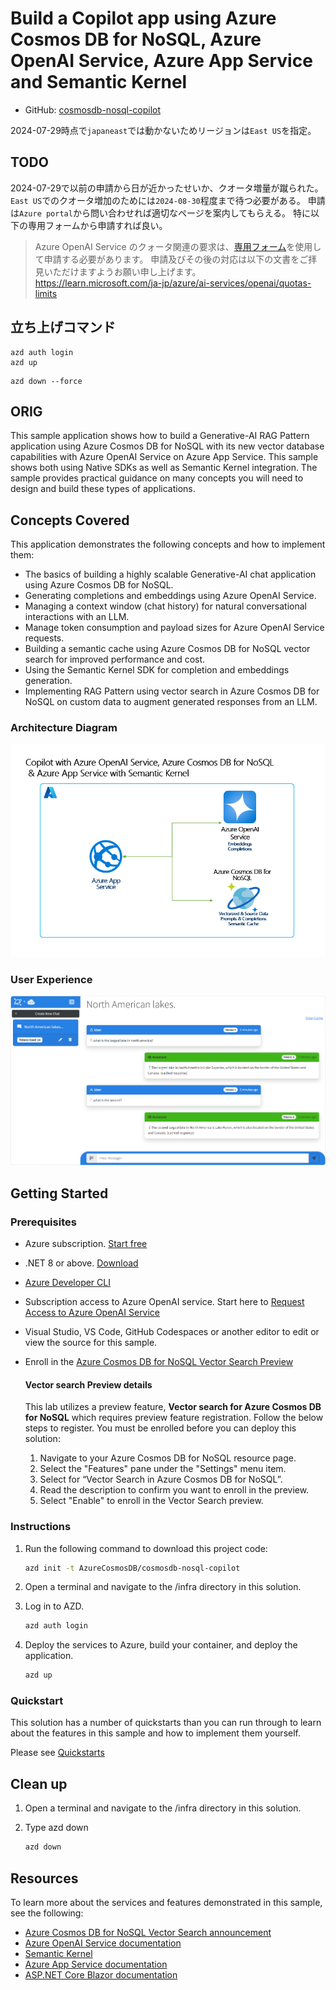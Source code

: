 # Build a Copilot app using Azure Cosmos DB for NoSQL, Azure OpenAI Service, Azure App Service and Semantic Kernel

- GitHub: [cosmosdb-nosql-copilot](https://github.com/AzureCosmosDB/cosmosdb-nosql-copilot)

2024-07-29時点で`japaneast`では動かないためリージョンは`East US`を指定。

## TODO

2024-07-29で以前の申請から日が近かったせいか、クオータ増量が蹴られた。
`East US`でのクオータ増加のためには`2024-08-30`程度まで待つ必要がある。
申請は`Azure portal`から問い合わせれば適切なページを案内してもらえる。
特に以下の専用フォームから申請すれば良い。

>Azure OpenAI Service のクォータ関連の要求は、[専用フォーム](https://aka.ms/oai/quotaincrease)を使用して申請する必要があります。
>申請及びその後の対応は以下の文書をご拝見いただけますようお願い申し上げます。
><https://learn.microsoft.com/ja-jp/azure/ai-services/openai/quotas-limits>

## 立ち上げコマンド

```shell
azd auth login
azd up
```

```shell
azd down --force
```

## ORIG

This sample application shows how to build a Generative-AI RAG Pattern application using Azure Cosmos DB for NoSQL with its new vector database capabilities with Azure OpenAI Service on Azure App Service. This sample shows both using Native SDKs as well as Semantic Kernel integration. The sample provides practical guidance on many concepts you will need to design and build these types of applications.

## Concepts Covered

This application demonstrates the following concepts and how to implement them:

- The basics of building a highly scalable Generative-AI chat application using Azure Cosmos DB for NoSQL.
- Generating completions and embeddings using Azure OpenAI Service.
- Managing a context window (chat history) for natural conversational interactions with an LLM.
- Manage token consumption and payload sizes for Azure OpenAI Service requests.
- Building a semantic cache using Azure Cosmos DB for NoSQL vector search for improved performance and cost.
- Using the Semantic Kernel SDK for completion and embeddings generation.
- Implementing RAG Pattern using vector search in Azure Cosmos DB for NoSQL on custom data to augment generated responses from an LLM. 

### Architecture Diagram

![Architecture Diagram](cosmos-nosql-copilot-diagram.png)

### User Experience

![Cosmos DB + ChatGPT user interface](screenshot.png)

## Getting Started

### Prerequisites

- Azure subscription. [Start free](https://azure.microsoft.com/free)
- .NET 8 or above. [Download](https://dotnet.microsoft.com/download/dotnet/8.0)
- [Azure Developer CLI](https://aka.ms/azd-install)
- Subscription access to Azure OpenAI service. Start here to [Request Access to Azure OpenAI Service](https://aka.ms/oaiapply)
- Visual Studio, VS Code, GitHub Codespaces or another editor to edit or view the source for this sample.
- Enroll in the [Azure Cosmos DB for NoSQL Vector Search Preview](https://learn.microsoft.com/azure/cosmos-db/nosql/vector-search#enroll-in-the-vector-search-preview-feature)

    #### Vector search Preview details
    This lab utilizes a preview feature, **Vector search for Azure Cosmos DB for NoSQL** which requires preview feature registration. Follow the below steps to register. You must be enrolled before you can deploy this solution:
    
    1. Navigate to your Azure Cosmos DB for NoSQL resource page.
    1. Select the "Features" pane under the "Settings" menu item.
    1. Select for “Vector Search in Azure Cosmos DB for NoSQL”.
    1. Read the description to confirm you want to enroll in the preview.
    1. Select "Enable" to enroll in the Vector Search preview.

### Instructions

1. Run the following command to download this project code:

    ```bash
    azd init -t AzureCosmosDB/cosmosdb-nosql-copilot
    ```

1. Open a terminal and navigate to the /infra directory in this solution.

1. Log in to AZD.
    
    ```bash
    azd auth login
    ```

1. Deploy the services to Azure, build your container, and deploy the application.
    
    ```bash
    azd up
    ```

### Quickstart

This solution has a number of quickstarts than you can run through to learn about the features in this sample and how to implement them yourself.

Please see [Quickstarts](quickstart.md)


## Clean up

1. Open a terminal and navigate to the /infra directory in this solution.

1. Type azd down
    
    ```bash
    azd down
    ```

## Resources

To learn more about the services and features demonstrated in this sample, see the following:

- [Azure Cosmos DB for NoSQL Vector Search announcement](https://aka.ms/CosmosDBDiskANNBlog/)
- [Azure OpenAI Service documentation](https://learn.microsoft.com/azure/cognitive-services/openai/)
- [Semantic Kernel](https://learn.microsoft.com/semantic-kernel/overview)
- [Azure App Service documentation](https://learn.microsoft.com/azure/app-service/)
- [ASP.NET Core Blazor documentation](https://dotnet.microsoft.com/apps/aspnet/web-apps/blazor)
